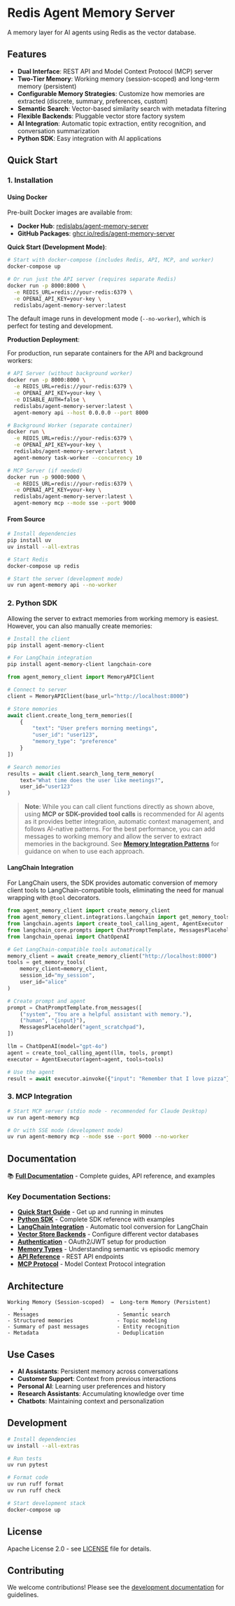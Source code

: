 # Redis Agent Memory Server

A memory layer for AI agents using Redis as the vector database.

## Features

- **Dual Interface**: REST API and Model Context Protocol (MCP) server
- **Two-Tier Memory**: Working memory (session-scoped) and long-term memory (persistent)
- **Configurable Memory Strategies**: Customize how memories are extracted (discrete, summary, preferences, custom)
- **Semantic Search**: Vector-based similarity search with metadata filtering
- **Flexible Backends**: Pluggable vector store factory system
- **AI Integration**: Automatic topic extraction, entity recognition, and conversation summarization
- **Python SDK**: Easy integration with AI applications

## Quick Start

### 1. Installation

#### Using Docker

Pre-built Docker images are available from:
- **Docker Hub**: [redislabs/agent-memory-server](https://hub.docker.com/r/redislabs/agent-memory-server)
- **GitHub Packages**: [ghcr.io/redis/agent-memory-server](https://github.com/redis/agent-memory-server/pkgs/container/agent-memory-server)

**Quick Start (Development Mode)**:
```bash
# Start with docker-compose (includes Redis, API, MCP, and worker)
docker-compose up

# Or run just the API server (requires separate Redis)
docker run -p 8000:8000 \
  -e REDIS_URL=redis://your-redis:6379 \
  -e OPENAI_API_KEY=your-key \
  redislabs/agent-memory-server:latest
```

The default image runs in development mode (`--no-worker`), which is perfect for testing and development.

**Production Deployment**:

For production, run separate containers for the API and background workers:

```bash
# API Server (without background worker)
docker run -p 8000:8000 \
  -e REDIS_URL=redis://your-redis:6379 \
  -e OPENAI_API_KEY=your-key \
  -e DISABLE_AUTH=false \
  redislabs/agent-memory-server:latest \
  agent-memory api --host 0.0.0.0 --port 8000

# Background Worker (separate container)
docker run \
  -e REDIS_URL=redis://your-redis:6379 \
  -e OPENAI_API_KEY=your-key \
  redislabs/agent-memory-server:latest \
  agent-memory task-worker --concurrency 10

# MCP Server (if needed)
docker run -p 9000:9000 \
  -e REDIS_URL=redis://your-redis:6379 \
  -e OPENAI_API_KEY=your-key \
  redislabs/agent-memory-server:latest \
  agent-memory mcp --mode sse --port 9000
```

#### From Source

```bash
# Install dependencies
pip install uv
uv install --all-extras

# Start Redis
docker-compose up redis

# Start the server (development mode)
uv run agent-memory api --no-worker
```

### 2. Python SDK

Allowing the server to extract memories from working memory is easiest. However, you can also manually create memories:

```bash
# Install the client
pip install agent-memory-client

# For LangChain integration
pip install agent-memory-client langchain-core
```

```python
from agent_memory_client import MemoryAPIClient

# Connect to server
client = MemoryAPIClient(base_url="http://localhost:8000")

# Store memories
await client.create_long_term_memories([
    {
        "text": "User prefers morning meetings",
        "user_id": "user123",
        "memory_type": "preference"
    }
])

# Search memories
results = await client.search_long_term_memory(
    text="What time does the user like meetings?",
    user_id="user123"
)
```

> **Note**: While you can call client functions directly as shown above, using **MCP or SDK-provided tool calls** is recommended for AI agents as it provides better integration, automatic context management, and follows AI-native patterns. For the best performance, you can add messages to working memory and allow the server to extract memories in the background. See **[Memory Integration Patterns](https://redis.github.io/agent-memory-server/memory-integration-patterns/)** for guidance on when to use each approach.


#### LangChain Integration

For LangChain users, the SDK provides automatic conversion of memory client tools to LangChain-compatible tools, eliminating the need for manual wrapping with `@tool` decorators.

```python
from agent_memory_client import create_memory_client
from agent_memory_client.integrations.langchain import get_memory_tools
from langchain.agents import create_tool_calling_agent, AgentExecutor
from langchain_core.prompts import ChatPromptTemplate, MessagesPlaceholder
from langchain_openai import ChatOpenAI

# Get LangChain-compatible tools automatically
memory_client = await create_memory_client("http://localhost:8000")
tools = get_memory_tools(
    memory_client=memory_client,
    session_id="my_session",
    user_id="alice"
)

# Create prompt and agent
prompt = ChatPromptTemplate.from_messages([
    ("system", "You are a helpful assistant with memory."),
    ("human", "{input}"),
    MessagesPlaceholder("agent_scratchpad"),
])

llm = ChatOpenAI(model="gpt-4o")
agent = create_tool_calling_agent(llm, tools, prompt)
executor = AgentExecutor(agent=agent, tools=tools)

# Use the agent
result = await executor.ainvoke({"input": "Remember that I love pizza"})
```

### 3. MCP Integration

```bash
# Start MCP server (stdio mode - recommended for Claude Desktop)
uv run agent-memory mcp

# Or with SSE mode (development mode)
uv run agent-memory mcp --mode sse --port 9000 --no-worker
```

## Documentation

📚 **[Full Documentation](https://redis.github.io/agent-memory-server/)** - Complete guides, API reference, and examples

### Key Documentation Sections:

- **[Quick Start Guide](https://redis.github.io/agent-memory-server/quick-start/)** - Get up and running in minutes
- **[Python SDK](https://redis.github.io/agent-memory-server/python-sdk/)** - Complete SDK reference with examples
- **[LangChain Integration](https://redis.github.io/agent-memory-server/langchain-integration/)** - Automatic tool conversion for LangChain
- **[Vector Store Backends](https://redis.github.io/agent-memory-server/vector-store-backends/)** - Configure different vector databases
- **[Authentication](https://redis.github.io/agent-memory-server/authentication/)** - OAuth2/JWT setup for production
- **[Memory Types](https://redis.github.io/agent-memory-server/long-term-memory/?h=episodic#memory-types)** - Understanding semantic vs episodic memory
- **[API Reference](https://redis.github.io/agent-memory-server/api/)** - REST API endpoints
- **[MCP Protocol](https://redis.github.io/agent-memory-server/mcp/)** - Model Context Protocol integration

## Architecture

```
Working Memory (Session-scoped)  →  Long-term Memory (Persistent)
    ↓                                      ↓
- Messages                         - Semantic search
- Structured memories              - Topic modeling
- Summary of past messages         - Entity recognition
- Metadata                         - Deduplication
```

## Use Cases

- **AI Assistants**: Persistent memory across conversations
- **Customer Support**: Context from previous interactions
- **Personal AI**: Learning user preferences and history
- **Research Assistants**: Accumulating knowledge over time
- **Chatbots**: Maintaining context and personalization

## Development

```bash
# Install dependencies
uv install --all-extras

# Run tests
uv run pytest

# Format code
uv run ruff format
uv run ruff check

# Start development stack
docker-compose up
```
## License

Apache License 2.0 - see [LICENSE](LICENSE) file for details.

## Contributing

We welcome contributions! Please see the [development documentation](docs/development.md) for guidelines.
